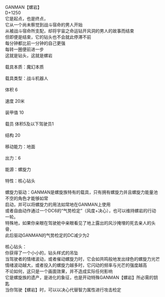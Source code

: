 <title>GANMAN【螺岩】</title>
<meta name="GENERATOR" content="WinCHM">
<meta http-equiv="Content-Type" content="text/html; charset=gb2312">
<br>GANMAN【螺岩】
<br>D+1250
<br>它是起点，也是终点，
<br>它从一个尚未察觉到战斗宿命的男人开始
<br>从被战斗宿命所支配，却将宇宙之命运钻开风洞的男人的故事而结束
<br>但即便是结束，它的钻头也不会就此停滞不前
<br>每分钟都比前一分钟的自己更强
<br>每转一圈便前进一步
<br>这就是钻头，这就是螺岩
<br>
<br>载具本质：魔幻本质
<br>
<br>载具类型：战斗机器人
<br>
<br>体积 6
<br>
<br>速度 20米
<br>
<br>装甲值 10
<br>
<br>载员 体积5及以下驾驶员1
<br>
<br>结构 20
<br>
<br>移动能力：地面
<br>
<br>出力：6
<br>
<br>能源：螺旋力
<br>
<br>特性：核心钻头
<br>
<br>螺旋力驱动：GANMAN是螺旋族特有的载具，只有拥有螺旋力并且螺旋力能量池不空的角色才能够如常
<br>启动，并可以将螺旋力的用法如常地在GANMAN上使用
<br>或者自由动作通过一个DC6的“气势检定”（风度+决心），也可以维持螺岩的行动一轮。
<br>特殊地，如果你亲眼在驾驶舱中亲眼看见了地上露出的风沙掩埋的死去亲人的头骨，
<br>此后驱动GANMAN的气势检定的DC减少为2
<br>
<br>核心钻头：
<br>你获得了一个小小的，钻头样式的吊坠
<br>当驾驶者的情绪波动，或者催动螺旋力时，它会如共鸣般地发出绿色的螺旋力光芒
<br>情绪波动越大，或者投入的螺旋力越多时，它闪动的频率与光芒的强度越高
<br>不论如何，这只是一个画面效果，并不造成实际任何影响
<br>它是螺旋族的遗产，是进化的象征，也是开动特殊GANMAN【螺岩】所必需的钥匙
<br>当你驾驶【螺岩】时，可以以决心代替智力属性进行攻击检定
<br>
<br>